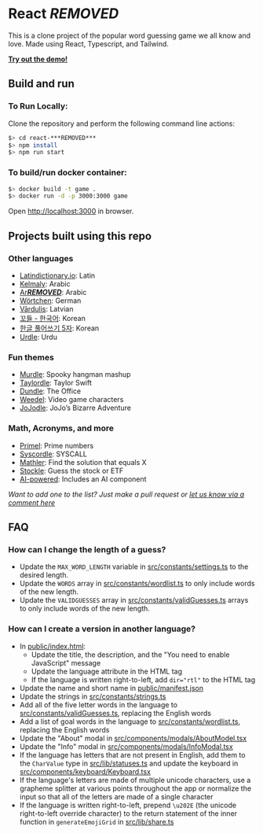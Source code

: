 # React ***REMOVED***

This is a clone project of the popular word guessing game we all know and love. Made using React, Typescript, and Tailwind.

[**Try out the demo!**](https://***REMOVED***.vercel.app/)

## Build and run

### To Run Locally:

Clone the repository and perform the following command line actions:

```bash
$> cd react-***REMOVED***
$> npm install
$> npm run start
```

### To build/run docker container:

```bash
$> docker build -t game .
$> docker run -d -p 3000:3000 game
```

Open [http://localhost:3000](http://localhost:3000) in browser.

## Projects built using this repo

### Other languages

- [Latindictionary.io](https://***REMOVED***.latindictionary.io/): Latin
- [Kelmaly](https://kelmaly.com/): Arabic
- [Ar***REMOVED***](https://ar***REMOVED***.netlify.app/): Arabic
- [Wörtchen](https://woertchen.sofacoach.de): German
- [Vārdulis](***REMOVED***.lielakeda.lv/): Latvian
- [꼬들 - 한국어](https://belorin.github.io/): Korean
- [한글 풀어쓰기 5자](https://nakosung.github.io/***REMOVED***/): Korean
- [Urdle](https://urdle.chaoticity.com/): Urdu

### Fun themes

- [Murdle](https://murdle.vercel.app/): Spooky hangman mashup
- [Taylordle](https://www.taylordle.com/): Taylor Swift
- [Dundle](https://dundle.dunmiffcord.com/): The Office
- [Weedel](https://meetmeinouter.space/***REMOVED***/): Video game characters
- [JoJodle](https://jojo-news.com/fun/jojodle/): JoJo’s Bizarre Adventure

### Math, Acronyms, and more

- [Primel](https://converged.yt/primel/): Prime numbers
- [Syscordle](https://nezza.github.io/syscordle/): SYSCALL
- [Mathler](https://www.mathler.com/): Find the solution that equals X
- [Stockle](https://stockle.win/): Guess the stock or ETF
- [AI-powered](https://github.com/asirota/***REMOVED***-ai): Includes an AI component

_Want to add one to the list? Just make a pull request or [let us know via a comment here](/issues/#120)_

## FAQ

### How can I change the length of a guess?

- Update the `MAX_WORD_LENGTH` variable in [src/constants/settings.ts](src/constants/settings.ts) to the desired length.
- Update the `WORDS` array in [src/constants/wordlist.ts](src/constants/wordlist.ts) to only include words of the new length.
- Update the `VALIDGUESSES` array in [src/constants/validGuesses.ts](src/constants/validGuesses.ts) arrays to only include words of the new length.

### How can I create a version in another language?

- In [public/index.html](public/index.html):
  - Update the title, the description, and the "You need to enable JavaScript" message
  - Update the language attribute in the HTML tag
  - If the language is written right-to-left, add `dir="rtl"` to the HTML tag
- Update the name and short name in [public/manifest.json](public/manifest.json)
- Update the strings in [src/constants/strings.ts](src/constants/strings.ts)
- Add all of the five letter words in the language to [src/constants/validGuesses.ts](src/constants/validGuesses.ts), replacing the English words
- Add a list of goal words in the language to [src/constants/wordlist.ts](src/constants/wordlist.ts), replacing the English words
- Update the "About" modal in [src/components/modals/AboutModel.tsx](src/components/modals/AboutModel.tsx)
- Update the "Info" modal in [src/components/modals/InfoModal.tsx](src/components/modals/InfoModal.tsx)
- If the language has letters that are not present in English, add them to the `CharValue` type in [src/lib/statuses.ts](src/lib/statuses.ts) and update the keyboard in [src/components/keyboard/Keyboard.tsx](src/components/keyboard/Keyboard.tsx)
- If the language's letters are made of multiple unicode characters, use a grapheme splitter at various points throughout the app or normalize the input so that all of the letters are made of a single character
- If the language is written right-to-left, prepend `\u202E` (the unicode right-to-left override character) to the return statement of the inner function in `generateEmojiGrid` in [src/lib/share.ts](src/lib/share.ts)
